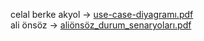 
celal berke akyol -> [use-case-diyagramı.pdf](https://github.com/CelalBerkeAkyol/networth/files/14909928/use-case-diyagrami.pdf)
<br>
ali önsöz -> [aliönsöz_durum_senaryoları.pdf](https://github.com/CelalBerkeAkyol/networth/files/14909963/alionsoz_durum_senaryolari.pdf)


